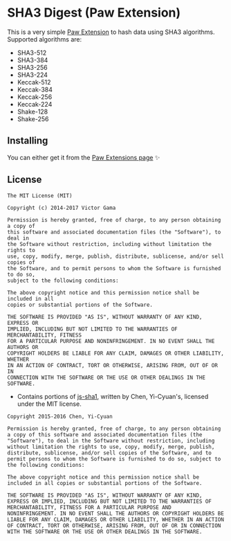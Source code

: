 # SHA3 Digest (Paw Extension)
This is a very simple [Paw Extension](http://luckymarmot.com/paw/extensions/) to hash data using SHA3
algorithms. Supported algorithms are:
 - SHA3-512
 - SHA3-384
 - SHA3-256
 - SHA3-224
 - Keccak-512
 - Keccak-384
 - Keccak-256
 - Keccak-224
 - Shake-128
 - Shake-256
 
## Installing
You can either get it from the [Paw Extensions page](https://paw.cloud/extensions/sha3) :sparkles:

## License

```
The MIT License (MIT)

Copyright (c) 2014-2017 Victor Gama

Permission is hereby granted, free of charge, to any person obtaining a copy of
this software and associated documentation files (the "Software"), to deal in
the Software without restriction, including without limitation the rights to
use, copy, modify, merge, publish, distribute, sublicense, and/or sell copies of
the Software, and to permit persons to whom the Software is furnished to do so,
subject to the following conditions:

The above copyright notice and this permission notice shall be included in all
copies or substantial portions of the Software.

THE SOFTWARE IS PROVIDED "AS IS", WITHOUT WARRANTY OF ANY KIND, EXPRESS OR
IMPLIED, INCLUDING BUT NOT LIMITED TO THE WARRANTIES OF MERCHANTABILITY, FITNESS
FOR A PARTICULAR PURPOSE AND NONINFRINGEMENT. IN NO EVENT SHALL THE AUTHORS OR
COPYRIGHT HOLDERS BE LIABLE FOR ANY CLAIM, DAMAGES OR OTHER LIABILITY, WHETHER
IN AN ACTION OF CONTRACT, TORT OR OTHERWISE, ARISING FROM, OUT OF OR IN
CONNECTION WITH THE SOFTWARE OR THE USE OR OTHER DEALINGS IN THE SOFTWARE.
```


- Contains portions of [js-sha1](https://github.com/emn178/js-sha3), written by Chen, Yi-Cyuan's, licensed under the MIT license.

```
Copyright 2015-2016 Chen, Yi-Cyuan

Permission is hereby granted, free of charge, to any person obtaining
a copy of this software and associated documentation files (the
"Software"), to deal in the Software without restriction, including
without limitation the rights to use, copy, modify, merge, publish,
distribute, sublicense, and/or sell copies of the Software, and to
permit persons to whom the Software is furnished to do so, subject to
the following conditions:

The above copyright notice and this permission notice shall be
included in all copies or substantial portions of the Software.

THE SOFTWARE IS PROVIDED "AS IS", WITHOUT WARRANTY OF ANY KIND,
EXPRESS OR IMPLIED, INCLUDING BUT NOT LIMITED TO THE WARRANTIES OF
MERCHANTABILITY, FITNESS FOR A PARTICULAR PURPOSE AND
NONINFRINGEMENT. IN NO EVENT SHALL THE AUTHORS OR COPYRIGHT HOLDERS BE
LIABLE FOR ANY CLAIM, DAMAGES OR OTHER LIABILITY, WHETHER IN AN ACTION
OF CONTRACT, TORT OR OTHERWISE, ARISING FROM, OUT OF OR IN CONNECTION
WITH THE SOFTWARE OR THE USE OR OTHER DEALINGS IN THE SOFTWARE.
```
